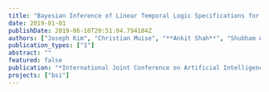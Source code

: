 ```yaml
---
title: "Bayesian Inference of Linear Temporal Logic Specifications for Contrastive Explanations"
date: 2019-01-01
publishDate: 2019-06-10T20:51:04.794104Z
authors: ["Joseph Kim", "Christian Muise", "**Ankit Shah**", "Shubham Agarwal", "Julie Shah"]
publication_types: ["1"]
abstract: ""
featured: false
publication: "*International Joint Conference on Artificial Intelligence*"
projects: ["bsi"]
---
```

